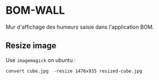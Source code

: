 # BOM-WALL
Mur d'affichage des humeurs saisie dans l'application BOM.

## Resize image
Use `imagemagick` on ubuntu :
```shell
convert cube.jpg  -resize 1476x935 resized-cube.jpg
```
